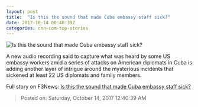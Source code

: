 ```yaml
---
layout: post
title:  "Is this the sound that made Cuba embassy staff sick?"
date: 2017-10-14 00:40:39Z
categories: cnn-com-top-stories
---
```


![Is this the sound that made Cuba embassy staff sick?](http://cdn.cnn.com/cnnnext/dam/assets/170809183841-01-us-cuba-flag-0809-super-tease.jpg)

A new audio recording said to capture what was heard by some US embassy workers amid a series of attacks on American diplomats in Cuba is adding another layer of intrigue around the mysterious incidents that sickened at least 22 US diplomats and family members.


Full story on F3News: [Is this the sound that made Cuba embassy staff sick?](http://www.f3nws.com/n/2MHERJ)

> Posted on: Saturday, October 14, 2017 12:40:39 AM
